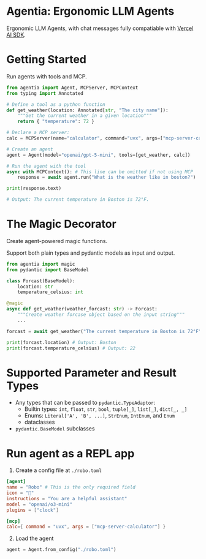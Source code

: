 # Agentia: Ergonomic LLM Agents

Ergonomic LLM Agents, with chat messages fully compatiable with [Vercel AI SDK](https://ai-sdk.dev/).

# Getting Started

Run agents with tools and MCP.

```python
from agentia import Agent, MCPServer, MCPContext
from typing import Annotated

# Define a tool as a python function
def get_weather(location: Annotated[str, "The city name"]):
    """Get the current weather in a given location"""
    return { "temperature": 72 }

# Declare a MCP server:
calc = MCPServer(name="calculator", command="uvx", args=["mcp-server-calculator"])

# Create an agent
agent = Agent(model="openai/gpt-5-mini", tools=[get_weather, calc])

# Run the agent with the tool
async with MCPContext(): # This line can be omitted if not using MCP
    response = await agent.run("What is the weather like in boston?")

print(response.text)

# Output: The current temperature in Boston is 72°F.
```

# The Magic Decorator

Create agent-powered magic functions.

Support both plain types and pydantic models as input and output.

```python
from agentia import magic
from pydantic import BaseModel

class Forcast(BaseModel):
    location: str
    temperature_celsius: int

@magic
async def get_weather(weather_forcast: str) -> Forcast:
    """Create weather forcase object based on the input string"""
    ...

forcast = await get_weather("The current temperature in Boston is 72°F")

print(forcast.location) # Output: Boston
print(forcast.temperature_celsius) # Output: 22
```

# Supported Parameter and Result Types

* Any types that can be passed to `pydantic.TypeAdaptor`:
    * Builtin types: `int`, `float`, `str`, `bool`, `tuple[_]`, `list[_]`, `dict[_, _]`
    * Enums: `Literal['A', 'B', ...]`, `StrEnum`, `IntEnum`, and `Enum`
    * dataclasses
* `pydantic.BaseModel` subclasses

# Run agent as a REPL app

1. Create a config file at `./robo.toml`

```toml
[agent]
name = "Robo" # This is the only required field
icon = "🤖"
instructions = "You are a helpful assistant"
model = "openai/o3-mini"
plugins = ["clock"]

[mcp]
calc={ command = "uvx", args = ["mcp-server-calculator"] }
```

2. Load the agent

```python
agent = Agent.from_config("./robo.toml")
```
